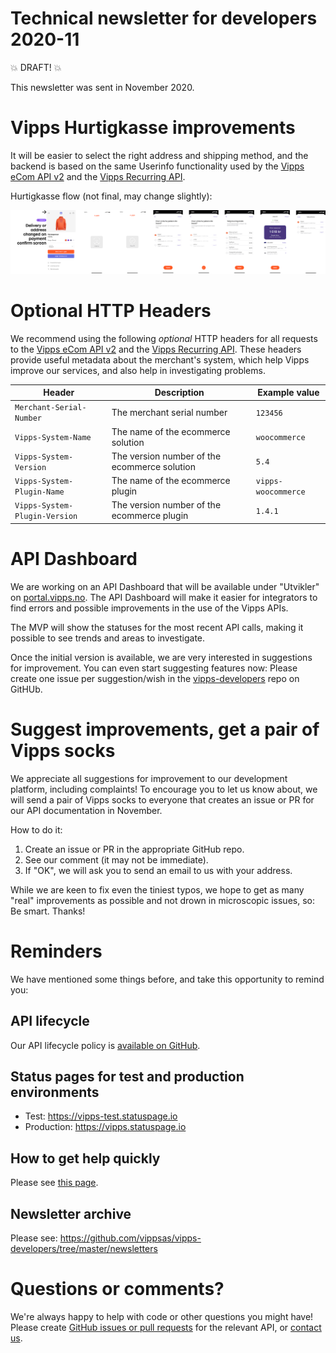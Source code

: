 # Technical newsletter for developers 2020-11

💥 DRAFT! 💥

This newsletter was sent in November 2020.

# Vipps Hurtigkasse improvements

It will be easier to select the right address and shipping method, and the
backend is based on the same Userinfo functionality used by the
[Vipps eCom API v2](https://github.com/vippsas/vipps-ecom-api/blob/master/vipps-ecom-api.md#userinfo)
and the
[Vipps Recurring API](https://github.com/vippsas/vipps-recurring-api/blob/master/vipps-recurring-api.md#userinfo).

Hurtigkasse flow (not final, may change slightly):

![Vipps Hurtigkasse improvements](2020-11-hurtigkasse.png)

# Optional HTTP Headers

We recommend using the following _optional_ HTTP headers for all requests to the
[Vipps eCom API v2](https://github.com/vippsas/vipps-ecom-api/)
and the
[Vipps Recurring API](https://github.com/vippsas/vipps-recurring-api/).
These headers provide useful metadata about the merchant's system,
which help Vipps improve our services, and also help in investigating problems.   

| Header                        | Description                                  | Example value        |
| ----------------------------- | -------------------------------------------- | -------------------- |
| `Merchant-Serial-Number`      | The merchant serial number                   | `123456`             |
| `Vipps-System-Name`           | The name of the ecommerce solution           | `woocommerce`        |
| `Vipps-System-Version`        | The version number of the ecommerce solution | `5.4`                |
| `Vipps-System-Plugin-Name`    | The name of the ecommerce plugin             | `vipps-woocommerce`  |
| `Vipps-System-Plugin-Version` | The version number of the ecommerce plugin   | `1.4.1`              |

# API Dashboard

We are working on an API Dashboard that will be available under "Utvikler" on
[portal.vipps.no](https://portal.vipps.no).
The API Dashboard will make it easier for integrators to find errors and
possible improvements in the use of the Vipps APIs.

The MVP will show the statuses for the most recent API calls, making it possible
to see trends and areas to investigate.

Once the initial version is available, we are very interested in
suggestions for improvement. You can even start suggesting features now:
Please create one issue per suggestion/wish in the
[vipps-developers](https://github.com/vippsas/vipps-developers)
repo on GitHUb.

# Suggest improvements, get a pair of Vipps socks

We appreciate all suggestions for improvement to our development platform,
including complaints! To encourage you to let us know about, we will send a
pair of Vipps socks to everyone that creates an issue or PR for our API
documentation in November.

How to do it:
1. Create an issue or PR in the appropriate GitHub repo.
2. See our comment (it may not be immediate).
3. If "OK", we will ask you to send an email to us with your address.

While we are keen to fix even the tiniest typos, we hope to get as many
"real" improvements as possible and not drown in microscopic issues, so:
Be smart. Thanks!

# Reminders

We have mentioned some things before, and take this opportunity to remind you:

## API lifecycle

Our API lifecycle policy is
[available on GitHub](https://github.com/vippsas/vipps-developers/blob/master/vipps-api-lifecycle.md).

## Status pages for test and production environments

* Test: https://vipps-test.statuspage.io
* Production: https://vipps.statuspage.io

## How to get help quickly

Please see
[this page](https://github.com/vippsas/vipps-developers/blob/master/contact.md).

## Newsletter archive

Please see: https://github.com/vippsas/vipps-developers/tree/master/newsletters

# Questions or comments?

We're always happy to help with code or other questions you might have!
Please create [GitHub issues or pull requests](https://github.com/vippsas)
for the relevant API,
or [contact us](https://github.com/vippsas/vipps-developers/blob/master/contact.md).
